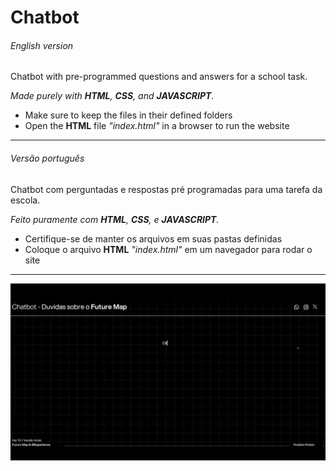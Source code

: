 # Chatbot
###### English version
Chatbot with pre-programmed questions and answers for a school task.

<i>Made purely with <b>HTML</b>, <b>CSS</b>, and <b>JAVASCRIPT</b>.</i>

- Make sure to keep the files in their defined folders  
- Open the <b>HTML</b> file <i>"index.html"</i> in a browser to run the website  

<hr>

###### Versão português 

Chatbot com perguntadas e respostas pré programadas para uma tarefa da escola.

<i>Feito puramente com <b>HTML</b>, <b>CSS</b>, e <b>JAVASCRIPT</b>.</i>

- Certifique-se de manter os arquivos em suas pastas definidas
- Coloque o arquivo <b>HTML</b> <i>"index.html"</i> em um navegador para rodar o site

<hr>

![video](Chatbot.gif)
